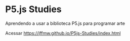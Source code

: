 # P5.js Studies
Aprendendo a usar a biblioteca P5.js para programar arte 

Acessar https://jffmw.github.io/P5js-Studies/index.html
